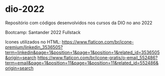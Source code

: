 # dio-2022
Repositório com códigos desenvolvidos nos cursos da DIO no ano 2022 

Bootcamp: Santander 2022 Fullstack

Icones utilizados no HTML:
https://www.flaticon.com/br/icone-premium/linkedin_3536505?term=linkedin&page=1&position=1&page=1&position=1&related_id=3536505&origin=search
https://www.flaticon.com/br/icone-gratis/o-email_552486?term=email&page=1&position=11&page=1&position=11&related_id=552486&origin=search